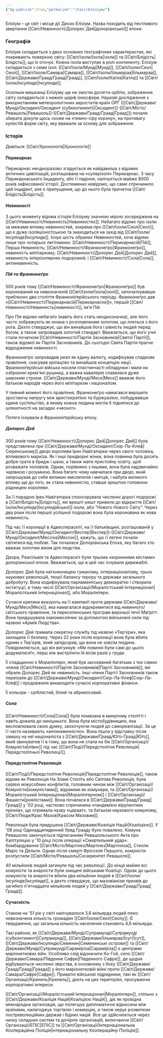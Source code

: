 ```yaml
---
{"dg-publish":true,"permalink":"/Світ/Елізіум/"}
---
```


Елізіум – це світ і місце дії Диско Елізіум. Назва походить від пестливого звертання [[Світ/Невинності/Долорес Дей\|долоріанської]] епохи.
### Географія
Елізіум складається з двох основних географічних характеристик, які покривають поверхню світу: [[Світ/Ізоли/Ізола\|ізоли]] та [[Світ/Блідість\|Блідість]], що їх оточує. Кожна ізола виступає в ролі континенту. Елізіум складається з семи ізол: [[Світ/Ізоли/Мунді\|Мунді]], [[Світ/Ізоли/Сеол\|Сеол]], [[Світ/Ізоли/Самара\|Самара]], [[Світ/Ізоли/Іільмараа\|Іільмараа]], [[Світ/Держави/Ґраад/Ґраад\|Ґраад]], [[Світ/Ізоли/Катла\|Катла]] та [[Світ/Ізоли/Інсулінде\|Інсулінде]].

Оскільки мешканці Елізіуму ще не змогли досягти орбіти, зображення світу складаються з нижніх шарів іоносфери. Наукові дослідження з використанням метеорологічних аеростатів країн ОРҐ ([[Світ/Держави/Мунді/Оксидент/Оксидент (субконтинент)\|Оксидент]]-[[Світ/Місто/Ревашоль\|Ревашоль]]-[[Світ/Держави/Ґраад/Ґраад\|Ґраад]]) почали збирати докупи щось схоже на «темно-сіру корону», на противагу кулястій формі світу, яку вважали за основу для зображення.
### Історія
Дивіться: [[Світ/Хронологія\|Хронологія]]
#### Перикарнас
Перикарнас неодноразово згадується як найдавніша з відомих античних цивілізацій, розташована на «суперізолі» Перикарнас. З часу Перикарнаського Інциденту, або її падіння, налічується майже 8000 років зафіксованої історії. Достеменно невідомо, що саме спричинило цей інцидент, але є припущення, що до нього була причетна [[Світ/Блідість\|Блідість]].
#### Невинності
З цього моменту відома історія Елізіуму значною мірою зосереджена на [[Світ/Невинності/Невинність\|Невинностях]]. Небагато відомо про ізоли за межами впливу невинностей, зокрема про [[Світ/Ізоли/Сеол\|Сеол]], що є дуже ізоляціоністською та знаходиться на захід від [[Світ/Ізоли/Інсулінде\|Інсулінде]]. Існує шість обраних Невинностей, хоча відомо лише про чотирьох легітимних: [[Світ/Невинності/Перикарнасій\|Пій]], Перша Невинність; [[Світ/Невинності/Франконеґро\|Франконеґро]], невинність мілітаризму; [[Світ/Невинності/Долорес Дей\|Долорес Дей]], невинність інтерізолярних подорожей; і [[Світ/Невинності/Сола\|Сола]], антиневинність.
##### Пій та Франконеґро
500 років тому [[Світ/Невинності/Франконеґро\|Франконеґро]] був коронований на невизначеній [[Світ/Ізоли/Ізола\|ізолі]], започаткувавши приблизно два століття Франконіґерійського періоду. Франконеґро дав «[[Світ/Невинності/Перикарнасій\|Перикарнасію]]», першій [[Світ/Невинності/Невинність\|невинності]], ім'я Пій.

Про Пія відомо небагато (навіть його стать неоднозначна), але його часто зображують як юнака з розплавленим золотом, що ллється з його рота. Дехто стверджує, що він винайшов бога і рівність людей перед богом, а також запровадив золотий стандарт. Вважається, що його учні стали початком [[Світ/Невинності/Партія Засновників\|Святої Партії]], також відомої як Партія Засновників. До сьогодні Свята Партія прагне відродження невинності.

Франконеґро запровадив реал як єдину валюту, кодифікував спадкове правління, скасував кріпацтво та винайшов концепцію нації. Франконіґерійські війська носили пластинчасті обладунки і мали на озброєнні крем'яні рушниці, а важка кавалерія славилася дуже широким строєм. [[Світ/Держави/Мунді/Меск\|Меск]] вважає його батьком народів через його мілітаризм і націоналізм.

У певний момент його правління, Франконеґро намагався вирішити зростаючу напругу між аристократією та буржуазією, побудувавши єдине суспільство, в якому кожна людина могла б піднятися до шляхетності на засадах «чеснот».

Потяги існували в Франконіґерійську епоху.
##### Долорес Дей
300 років тому [[Світ/Невинності/Долорес Дей\|Долорес Дей]] була представлена при [[Світ/Держави/Мунді/Оксидент/Сюр-Ла-Клеф\|Сюренському]] дворі королеви Ірен Навігаторки через свого чоловіка, впливового маркіза. Як і інші придворні жінки, вона повинна була досить добре грати в бридж і шахи, а також мати пристойну освіту, щоб розважати чоловіків. Однак, порівняно з іншими, вона була надзвичайно чарівною і розумною. Вона багато чому навчилася при дворі, який запрошував до себе великих мислителів і митців, і набула великого впливу ще до того, як стала невинністю, ставши зрештою головною радницею королеви.

За її порадою Ірен Навігаторка спонсорувала численні дорогі подорожі в [[Світ/Блідість\|Блідість]], які врешті-решт привели до відкриття [[Світ/Ізоли/Інсулінде\|Інсуліндійської]] ізоли, або "Нового Нового Світу". Через два роки після першої успішної подорожі вона була коронована як нова невинність.

Під час її коронації в Адвеспераскіті, на її батьківщині, розташованій у [[Світ/Держави/Мунді/Оксидент/Веспер\|Веспер]]-[[Світ/Держави/Мунді/Оксидент/Мессіна\|Мессіні]], кажуть, що її легені почали світитися від любові. Так почалася Долоріанська Епоха, яку багато хто вважає золотим віком для людства.

Деора, Реасільвія та Адвеспераскіт були трьома «коронними містами» долоріанської епохи. Вважається, що в цей час існували дирижаблі.

Долорес Дей була натхненницею гуманізму, інтернаціоналізму, трьох наукових революцій, теорії балансу терору та держави загального добробуту. Вона кодифікувала парламентську демократію і створила інституції, в тому числі [[Світ/Організації/Моралістський Інтернаціонал\|Моралістський Інтернаціонал]], або Моралінтерн.

Сучасні критики вказують на її кампанії проти держави [[Світ/Держави/Мунді/Меск\|Меск]], яка намагалася відокремитися від невинного/світського правління, та переселенських програм верхньої течії Маґрітт. Вона придушувала інакомислячих за допомогою військової сили під назвою «Армія Людства».

Долорес Дей тримала секретну службу під назвою «Тер'єри», яка захищала її безпеку. Через 22 роки після коронації вона була вбита одним з Тер'єрів, який запідозрив, що вона не зовсім людина. Повідомляється, що він вигукнув: «Ми повинні були самі до цього додуматися!», перш ніж вистрілити їй вісім разів у груди.

Її спадщиною є Моралінтерн, який був заснований багатьма з тих самих членів [[Світ/Невинності/Партія Засновників\|Партії Засновників]], які обрали Долорес Дей як невинність. Інші члени Партії Засновників також переїхали до [[Світ/Держави/Мунді/Оксидент/Сюр-Ла-Клеф\|Сюр-Ла-Клеф]] і продовжили винаходити сучасні корпоративні фінанси.

Її кольори - сріблястий, білий та абрикосовий.
##### Сола
[[Світ/Невинності/Сола\|Сола]] була помазана в минулому столітті і навіть дожила до нинішнього. Вона була містобудівницею, яка висловлювала свою думку, заохочуючи людей до самореалізації. За це її часто називають «антиневинністю». Вона пішла у відставку після замаху на неї націоналіста з [[Світ/Держави/Ґраад/Юґо-Ґраад\|Юґо]], який звинуватив її в тому, що вона не стала на бік [[Світ/Організації/Комуністи\|лівих]] під час [[Світ/Події/Передстолітня Революція\|Передстолітньої Революції]].
#### Передстолітня Революція
[[Світ/Події/Передстолітня Революція\|Передстолітня Революція]], також відома як Революція На Зламі Століть або Світова Революція, була серією міжусобних конфліктів, головним чином між [[Світ/Організації/Комуністи\|комуністами]], відомими як комунари, та [[Світ/Організації/Моралістський Інтернаціонал\|Моралінтерном]] і [[Світ/Організації/Фашисти\|роялістами]]. Вона почалася в [[Світ/Держави/Ґраад/Ґраад\|Ґрааді]] у '02 році, частково спричинена «пандемією вірулентних пріонів», що отримала назву «цараат», та батьком наукового комунізму, [[Світ/Люди/Крас Мазов\|Красом Мазовим]].

Революція була придушена [[Світ/Держави/Коаліція Націй\|Коаліцією]]. У '08 році Одинадцятиденний Уряд Ґрааду було повалено. Комуна Ревашолю закінчується підписанням Ревашольського Акта про Капітуляцію у '10 році після операції «Смертельний удар»: бомбардування [[Світ/Місто/Мартінез/Мартінез\|Мартінеза]], Стелли Маріс та Дельти. Однак після смерті Фрісселя Першого, комуністи розпустили [[Світ/Місто/Ревашоль\|Сюзеренітет Ревашоля]].

40 мільйонів людей загинули під час революції. До кінця майже всі комуністи та анархісти були знищені військами Коаліції. Однак до цього комуністи та анархісти вбили два мільйони людей в [[Світ/Ізоли/Інсулінде\|Інсулінде]], а дехто стверджує, що мазовіанізм призвів до загибелі п'ятнадцяти мільйонів людей у [[Світ/Держави/Ґраад/Ґраад\|Ґрааді]].
#### Сучасність
Станом на '51 рік у світі налічувалося 3,6 мільярда людей плюс невизначена кількість громадян [[Світ/Ізоли/Сеол\|Сеолу]]. Є твердження, що загальна кількість населення становить 4,6 мільярда.

Такі райони, як [[Світ/Держави/Мунді/Супрамунді/Супрамунді (субконтинент)\|Супрамунді]], [[Світ/Держави/Іільмараа/Їсут\|Їсут]], [[Світ/Держави/Інсулінде/Семенин\|Семенинські острови]] та [[Світ/Держави/Мунді/Супрамунді/Сараміріза\|Сараміріза]] є центрами маріонеткових війн. Особливо слід відзначити Ко-Гой, село [[Світ/Держави/Самара/Південне Сафре\|Південного Сафре]], де щодня відбуваються численні звірства, в основному з боку [[Світ/Держави/Ґраад/Ґраад\|Ґраада]] у його маріонетковій війні проти [[Світ/Держави/Самара/Сафре\|Сафре]]. Приватні військові підрядники, такі як [[Світ/Організації/Кренель\|Кренель]], діють на цих територіях, просуваючи корпоративні інтереси.

[[Світ/Організації/Моралістський Інтернаціонал\|Моралінтерн]], спільно з [[Світ/Держави/Коаліція Націй\|Коаліцією Націй]], діє як провідна міжнародна організація, що полегшує дипломатичні відносини між країнами, налагоджує торгівлю і комерцію, а також керує розвитком постреволюційних держав і бідних націй. Все це здійснюється через низку складних систем та дочірніх організацій, включаючи [[Світ/Організації/ЕПІС\|ЕПІС]] та [[Світ/Організації/Інтернаціональна Коопераційна Поліція\|Інтернаціональну Коопераційну Поліцію]].